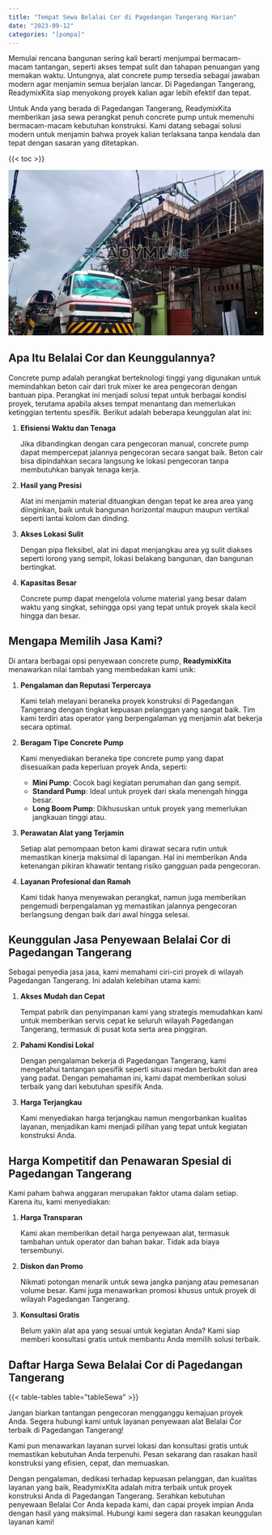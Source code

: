 ```yaml
---
title: "Tempat Sewa Belalai Cor di Pagedangan Tangerang Harian"
date: "2023-09-12"
categories: "[pompa]"
---
```


Memulai rencana bangunan sering kali berarti menjumpai bermacam-macam tantangan, seperti akses tempat sulit dan tahapan penuangan yang memakan waktu. Untungnya, alat concrete pump tersedia sebagai jawaban modern agar menjamin semua berjalan lancar. Di Pagedangan Tangerang, ReadymixKita siap menyokong proyek kalian agar lebih efektif dan tepat.

Untuk Anda yang berada di Pagedangan Tangerang, ReadymixKita memberikan jasa sewa perangkat penuh concrete pump untuk memenuhi bermacam-macam kebutuhan konstruksi. Kami datang sebagai solusi modern untuk menjamin bahwa proyek kalian terlaksana tanpa kendala dan tepat dengan sasaran yang ditetapkan.

{{< toc >}}

![Tempat Sewa Belalai Cor di Pagedangan Tangerang Harian](/images/pompa/sewa-pompa-25.jpg)

## Apa Itu Belalai Cor dan Keunggulannya?

Concrete pump adalah perangkat berteknologi tinggi yang digunakan untuk memindahkan beton cair dari truk mixer ke area pengecoran dengan bantuan pipa. Perangkat ini menjadi solusi tepat untuk berbagai kondisi proyek, terutama apabila akses tempat menantang dan memerlukan ketinggian tertentu spesifik. Berikut adalah beberapa keunggulan alat ini:

1. **Efisiensi Waktu dan Tenaga**

   Jika dibandingkan dengan cara pengecoran manual, concrete pump dapat mempercepat jalannya pengecoran secara sangat baik. Beton cair bisa dipindahkan secara langsung ke lokasi pengecoran tanpa membutuhkan banyak tenaga kerja.

2. **Hasil yang Presisi**

   Alat ini menjamin material dituangkan dengan tepat ke area area yang diinginkan, baik untuk bangunan horizontal maupun maupun vertikal seperti lantai kolom dan dinding.

3. **Akses Lokasi Sulit**

   Dengan pipa fleksibel, alat ini dapat menjangkau area yg sulit diakses seperti lorong yang sempit, lokasi belakang bangunan, dan bangunan bertingkat.

4. **Kapasitas Besar**

   Concrete pump dapat mengelola volume material yang besar dalam waktu yang singkat, sehingga opsi yang tepat untuk proyek skala kecil hingga dan besar.

## Mengapa Memilih Jasa Kami?

Di antara berbagai opsi penyewaan concrete pump, **ReadymixKita** menawarkan nilai tambah yang membedakan kami unik:

1. **Pengalaman dan Reputasi Terpercaya**

   Kami telah melayani beraneka proyek konstruksi di Pagedangan Tangerang dengan tingkat kepuasan pelanggan yang sangat baik. Tim kami terdiri atas operator yang berpengalaman yg menjamin alat bekerja secara optimal.

2. **Beragam Tipe Concrete Pump**

   Kami menyediakan beraneka tipe concrete pump yang dapat disesuaikan pada keperluan proyek Anda, seperti:
   - **Mini Pump**: Cocok bagi kegiatan perumahan dan gang sempit.
   - **Standard Pump**: Ideal untuk proyek dari skala menengah hingga besar.
   - **Long Boom Pump**: Dikhususkan untuk proyek yang memerlukan jangkauan tinggi atau.

3. **Perawatan Alat yang Terjamin**

   Setiap alat pemompaan beton kami dirawat secara rutin untuk memastikan kinerja maksimal di lapangan. Hal ini memberikan Anda ketenangan pikiran khawatir tentang risiko gangguan pada pengecoran.

4. **Layanan Profesional dan Ramah**

   Kami tidak hanya menyewakan perangkat, namun juga memberikan pengemudi berpengalaman yg memastikan jalannya pengecoran berlangsung dengan baik dari awal hingga selesai.

## Keunggulan Jasa Penyewaan Belalai Cor di Pagedangan Tangerang

Sebagai penyedia jasa jasa, kami memahami ciri-ciri proyek di wilayah Pagedangan Tangerang. Ini adalah kelebihan utama kami:

1. **Akses Mudah dan Cepat**

   Tempat pabrik dan penyimpanan kami yang strategis memudahkan kami untuk memberikan servis cepat ke seluruh wilayah Pagedangan Tangerang, termasuk di pusat kota serta area pinggiran.

2. **Pahami Kondisi Lokal**

   Dengan pengalaman bekerja di Pagedangan Tangerang, kami mengetahui tantangan spesifik seperti situasi medan berbukit dan area yang padat. Dengan pemahaman ini, kami dapat memberikan solusi terbaik yang dari kebutuhan spesifik Anda.

3. **Harga Terjangkau**

   Kami menyediakan harga terjangkau namun mengorbankan kualitas layanan, menjadikan kami menjadi pilihan yang tepat untuk kegiatan konstruksi Anda.

## Harga Kompetitif dan Penawaran Spesial di Pagedangan Tangerang

Kami paham bahwa anggaran merupakan faktor utama dalam setiap. Karena itu, kami menyediakan:

1. **Harga Transparan**

   Kami akan memberikan detail harga penyewaan alat, termasuk tambahan untuk operator dan bahan bakar. Tidak ada biaya tersembunyi.

2. **Diskon dan Promo**

   Nikmati potongan menarik untuk sewa jangka panjang atau pemesanan volume besar. Kami juga menawarkan promosi khusus untuk proyek di wilayah Pagedangan Tangerang.

3. **Konsultasi Gratis**

   Belum yakin alat apa yang sesuai untuk kegiatan Anda? Kami siap memberi konsultasi gratis untuk membantu Anda memilih solusi terbaik.

## Daftar Harga Sewa Belalai Cor di Pagedangan Tangerang

{{< table-tables table="tableSewa" >}}

Jangan biarkan tantangan pengecoran mengganggu kemajuan proyek Anda. Segera hubungi kami untuk layanan penyewaan alat Belalai Cor terbaik di Pagedangan Tangerang!

Kami pun menawarkan layanan survei lokasi dan konsultasi gratis untuk memastikan kebutuhan Anda terpenuhi. Pesan sekarang dan rasakan hasil konstruksi yang efisien, cepat, dan memuaskan.

Dengan pengalaman, dedikasi terhadap kepuasan pelanggan, dan kualitas layanan yang baik, ReadymixKita adalah mitra terbaik untuk proyek konstruksi Anda di Pagedangan Tangerang. Serahkan kebutuhan penyewaan Belalai Cor Anda kepada kami, dan capai proyek impian Anda dengan hasil yang maksimal. Hubungi kami segera dan rasakan keunggulan layanan kami!